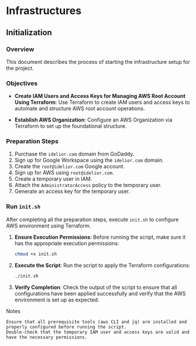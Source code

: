 # Infrastructures

## Initialization

### Overview

This document describes the process of starting the infrastructure setup for the project.

### Objectives

- **Create IAM Users and Access Keys for Managing AWS Root Account Using Terraform**: Use Terraform to create IAM users and access keys to automate and structure AWS root account operations.

- **Establish AWS Organization**: Configure an AWS Organization via Terraform to set up the foundational structure.



### Preparation Steps

1. Purchase the `idelior.com` domain from GoDaddy.
2. Sign up for Google Workspace using the `idelior.com` domain.
3. Create the `root@idelior.com` Google account.
4. Sign up for AWS using `root@idelior.com`.
5. Create a temporary user in IAM.
6. Attach the `AdministratorAccess` policy to the temporary user.
7. Generate an access key for the temporary user.

### Run `init.sh`

After completing all the preparation steps, execute `init.sh` to configure AWS environment using Terraform.

1. **Ensure Execution Permissions**: Before running the script, make sure it has the appropriate execution permissions:
    ```bash
    chmod +x init.sh
    ```

2. **Execute the Script**: Run the script to apply the Terraform configurations:
    ```bash
    ./init.sh
    ```

3. **Verify Completion**: Check the output of the script to ensure that all configurations have been applied successfully and verify that the AWS environment is set up as expected.

Notes

    Ensure that all prerequisite tools (aws CLI and jq) are installed and properly configured before running the script.
    Double-check that the temporary IAM user and access keys are valid and have the necessary permissions.
